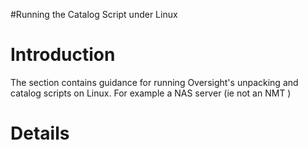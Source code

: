 #Running the Catalog Script under Linux

# Introduction #
The section contains guidance for running Oversight's unpacking and catalog scripts on Linux. For example a NAS server  (ie not an NMT )

# Details #